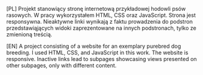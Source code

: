 [PL] Projekt stanowiący stronę internetową przykładowej hodowli psów rasowych. W pracy wykorzystałem HTML, CSS oraz JavaScript. Strona jest responsywna. Nieaktywne linki wynikają z faktu prowadzenia do podstron przedstawiąjących widoki zaprezentowane na innych podstronach, tylko ze zmienioną treścią.


[EN] A project consisting of a website for an exemplary purebred dog breeding. I used HTML, CSS, and JavaScript in this work. The website is responsive. Inactive links lead to subpages showcasing views presented on other subpages, only with different content.
